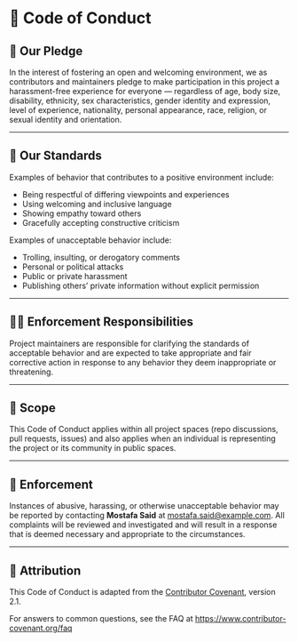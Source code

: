 # 📜 Code of Conduct

## 👥 Our Pledge

In the interest of fostering an open and welcoming environment, we as contributors and maintainers pledge to make participation in this project a harassment-free experience for everyone — regardless of age, body size, disability, ethnicity, sex characteristics, gender identity and expression, level of experience, nationality, personal appearance, race, religion, or sexual identity and orientation.

---

## 💬 Our Standards

Examples of behavior that contributes to a positive environment include:

- Being respectful of differing viewpoints and experiences
- Using welcoming and inclusive language
- Showing empathy toward others
- Gracefully accepting constructive criticism

Examples of unacceptable behavior include:

- Trolling, insulting, or derogatory comments
- Personal or political attacks
- Public or private harassment
- Publishing others’ private information without explicit permission

---

## 🧑‍⚖️ Enforcement Responsibilities

Project maintainers are responsible for clarifying the standards of acceptable behavior and are expected to take appropriate and fair corrective action in response to any behavior they deem inappropriate or threatening.

---

## 📢 Scope

This Code of Conduct applies within all project spaces (repo discussions, pull requests, issues) and also applies when an individual is representing the project or its community in public spaces.

---

## 🚨 Enforcement

Instances of abusive, harassing, or otherwise unacceptable behavior may be reported by contacting **Mostafa Said** at [mostafa.said@example.com](mailto:mostafa.said@example.com). All complaints will be reviewed and investigated and will result in a response that is deemed necessary and appropriate to the circumstances.

---

## 🙌 Attribution

This Code of Conduct is adapted from the [Contributor Covenant](https://www.contributor-covenant.org), version 2.1.

For answers to common questions, see the FAQ at https://www.contributor-covenant.org/faq

